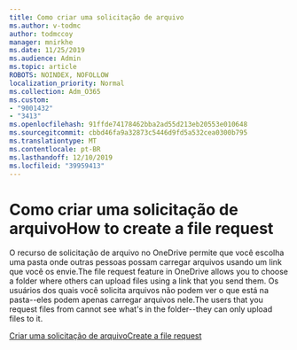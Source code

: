```yaml
---
title: Como criar uma solicitação de arquivo
ms.author: v-todmc
author: todmccoy
manager: mnirkhe
ms.date: 11/25/2019
ms.audience: Admin
ms.topic: article
ROBOTS: NOINDEX, NOFOLLOW
localization_priority: Normal
ms.collection: Adm_O365
ms.custom:
- "9001432"
- "3413"
ms.openlocfilehash: 91ffde74178462bba2ad55d213eb20553e010648
ms.sourcegitcommit: cbbd46fa9a32873c5446d9fd5a532cea0300b795
ms.translationtype: MT
ms.contentlocale: pt-BR
ms.lasthandoff: 12/10/2019
ms.locfileid: "39959413"
---
```

# <a name="how-to-create-a-file-request"></a><span data-ttu-id="fbe04-102">Como criar uma solicitação de arquivo</span><span class="sxs-lookup"><span data-stu-id="fbe04-102">How to create a file request</span></span>

<span data-ttu-id="fbe04-103">O recurso de solicitação de arquivo no OneDrive permite que você escolha uma pasta onde outras pessoas possam carregar arquivos usando um link que você os envie.</span><span class="sxs-lookup"><span data-stu-id="fbe04-103">The file request feature in OneDrive allows you to choose a folder where others can upload files using a link that you send them.</span></span> <span data-ttu-id="fbe04-104">Os usuários dos quais você solicita arquivos não podem ver o que está na pasta--eles podem apenas carregar arquivos nele.</span><span class="sxs-lookup"><span data-stu-id="fbe04-104">The users that you request files from cannot see what's in the folder--they can only upload files to it.</span></span>

[<span data-ttu-id="fbe04-105">Criar uma solicitação de arquivo</span><span class="sxs-lookup"><span data-stu-id="fbe04-105">Create a file request</span></span>](https://support.office.com/article/create-a-file-request-f54aa7f8-2589-4421-b351-d415fc3b83af)